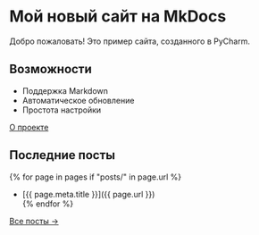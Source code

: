 # Мой новый сайт на MkDocs  

Добро пожаловать! Это пример сайта, созданного в PyCharm.  

## Возможности  
- Поддержка Markdown  
- Автоматическое обновление  
- Простота настройки  

[О проекте](about.md)  

## Последние посты

{% for page in pages if "posts/" in page.url %}
- [{{ page.meta.title }}]({{ page.url }})  
{% endfor %}

[Все посты →](blog/)

<div id="latest-posts"></div>
<script src="js/load-posts.js"></script>
